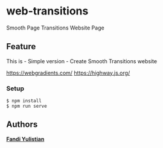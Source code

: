 # web-transitions
Smooth Page Transitions Website Page

## Feature
This is - Simple version -
Create Smooth Transitions website

https://webgradients.com/
https://highway.js.org/

### Setup

```
$ npm install
$ npm run serve
```

## Authors

[**Fandi Yulistian**](https://github.com/fyulistian)
